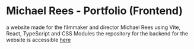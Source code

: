 # Michael Rees - Portfolio (Frontend)

a website made for the filmmaker and director Michael Rees using Vite, React, TypeScript and CSS Modules
the repository for the backend for the website is accessible [here](https://github.com/weirdinside/michael-rees-backend)